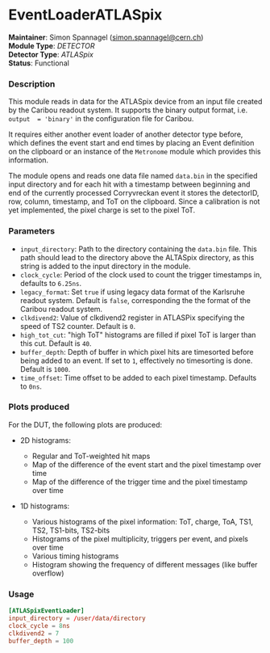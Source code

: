 # EventLoaderATLASpix
**Maintainer**: Simon Spannagel (<simon.spannagel@cern.ch>)  
**Module Type**: *DETECTOR*  
**Detector Type**: *ATLASpix*  
**Status**: Functional

### Description
This module reads in data for the ATLASpix device from an input file created by the Caribou readout system. It supports the binary output format, i.e. `output  = 'binary'` in the configuration file for Caribou.

It requires either another event loader of another detector type before, which defines the event start and end times by placing an Event definition on the clipboard or an instance of the `Metronome` module which provides this information.

The module opens and reads one data file named `data.bin` in the specified input directory and for each hit with a timestamp between beginning and end of the currently processed Corryvreckan event it stores the detectorID, row, column, timestamp, and ToT on the clipboard.
Since a calibration is not yet implemented, the pixel charge is set to the pixel ToT.

### Parameters
* `input_directory`: Path to the directory containing the `data.bin` file. This path should lead to the directory above the ALTASpix directory, as this string is added to the input directory in the module.
* `clock_cycle`: Period of the clock used to count the trigger timestamps in, defaults to `6.25ns`.
* `legacy_format`: Set `true` if using legacy data format of the Karlsruhe readout system. Default is `false`, corresponding the the format of the Caribou readout system.
* `clkdivend2`: Value of clkdivend2 register in ATLASPix specifying the speed of TS2 counter. Default is `0`.
* `high_tot_cut`: "high ToT" histograms are filled if pixel ToT is larger than this cut. Default is `40`.
* `buffer_depth`: Depth of buffer in which pixel hits are timesorted before being added to an event. If set to `1`, effectively no timesorting is done. Default is `1000`.
* `time_offset`: Time offset to be added to each pixel timestamp. Defaults to `0ns`.

### Plots produced

For the DUT, the following plots are produced:

* 2D histograms:
    * Regular and ToT-weighted hit maps
    * Map of the difference of the event start and the pixel timestamp over time
    * Map of the difference of the trigger time and the pixel timestamp over time

* 1D histograms:
    * Various histograms of the pixel information: ToT, charge, ToA, TS1, TS2, TS1-bits, TS2-bits
    * Histograms of the pixel multiplicity, triggers per event, and pixels over time
    * Various timing histograms
    * Histogram showing the frequency of different messages (like buffer overflow)

### Usage
```toml
[ATLASpixEventLoader]
input_directory = /user/data/directory
clock_cycle = 8ns
clkdivend2 = 7
buffer_depth = 100
```
